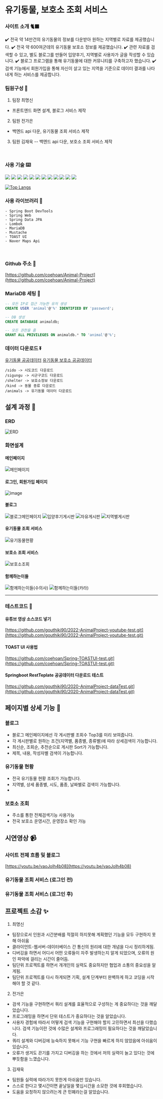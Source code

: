 # 유기동물, 보호소 조회 서비스
### 사이트 소개 🐈‍⬛
✔️ 전국 약 14만건의 유기동물의 정보를 다운받아 원하는 지역별로 자료를 제공했습니다.
✔️ 전국 약 600여군데의 유기동물 보호소 정보를 제공했습니다.
✔️ 관련 자료를 검색할 수 있고, 별도 블로그를 만들어 입양후기, 지역별로 사용자가 글을 작성할 수 있습니다.
✔️ 블로그 프로그램을 통해 유기동물에 대한 커뮤니티를 구축하고자 했습니다.
✔️ 검색 기능에서 회원가입을 통해 자신이 살고 있는 지역을 기준으로 데이터 결과를 나타내게 하는 서비스를 제공합니다.


### 팀원구성 👥

1. 팀장 최명신
- 프론트엔드 화면 설계, 블로그 서비스 제작
2. 팀원 전가은
- 백엔드 api 다운, 유기동물 조회 서비스 제작
3. 팀원 김재욱
-- 백엔드 api 다운, 보호소 조회 서비스 제작
<br>

### 사용 기술 ⌨️
<img src="https://img.shields.io/badge/-Java-007396"/>  <img src="https://img.shields.io/badge/-Spring-6DB33F"/>  <img src="https://img.shields.io/badge/-Apach%20Tomcat-F8DC75"/> <img src="https://img.shields.io/badge/-MariaDB-071D49"/> 
<img src="https://img.shields.io/badge/-HTML5-E34F26"/> <img src="https://img.shields.io/badge/-CSS-1572B6"/> <img src="https://img.shields.io/badge/-JavaScript-F7DF1E"/> <img src="https://img.shields.io/badge/-JQuery-0769AD"/> 
<img src="https://img.shields.io/badge/-Github-181717"/> <img src="https://img.shields.io/badge/-Git-F05032"/> <img src="https://img.shields.io/badge/-FontAwesome-528DD7"/> <img src="https://img.shields.io/badge/-BootStrap-7952B3"/> 

[![Top Langs](https://github-readme-stats.vercel.app/api/top-langs/?username=coehoan&layout=compact)](https://github.com/anuraghazra/github-readme-stats)
<br>

### 사용 라이브러리 🍎
```
- Spring Boot DevTools
- Spring Web
- Spring Data JPA
- Lombok
- MariaDB
- Mustache
- TOAST UI
- Naver Maps Api
```
<br>

### Github 주소 🌳
[https://github.com/coehoan/Animal-Project](https://github.com/coehoan/Animal-Project)<br>

### MariaDB 세팅 🦭
```sql
-- 모든 IP로 접근 가능한 유저 생성
CREATE USER 'animal'@'%' IDENTIFIED BY 'password';

-- DB 생성
CREATE DATABASE animaldb;

-- 모든 권한을 줌
GRANT ALL PRIVILEGES ON animaldb.* TO 'animal'@'%';
```

### 데이터 다운로드 ⏬
[유기동물 공공데이터](https://www.data.go.kr/tcs/dss/selectApiDataDetailView.do?publicDataPk=15098931)
[유기동물 보호소 공공데이터](https://www.data.go.kr/tcs/dss/selectApiDataDetailView.do?publicDataPk=15035887)
```
/sido -> 시도코드 다운로드
/sigungu -> 시군구코드 다운로드
/shelter -> 보호소정보 다운로드
/kind -> 동물 종류 다운로드
/animals -> 유기동물 데이터 다운로드
```

## 설계 과정 🧰

### ERD
![ERD](https://user-images.githubusercontent.com/97711652/164983516-ec17bb22-9e93-4303-80f1-53de5b2563ef.png)


### 화면설계
#### 메인페이지
![메인페이지](https://user-images.githubusercontent.com/97711652/164985300-1e07a88a-59f4-47ce-a1de-f857b748a7c0.jpg)
#### 로그인, 회원가입 페이지
![image](https://user-images.githubusercontent.com/97711652/164986027-1ea03be6-b175-4114-b8b5-cad8c9601042.png)

#### 블로그
![블로그메인페이지](https://user-images.githubusercontent.com/97711652/164986070-da9b1a6c-6d10-4e85-abef-a1583268a706.jpg)
![입양후기게시판](https://user-images.githubusercontent.com/97711652/164986080-a5a8faea-523c-4737-b2f7-f19876f6174a.jpg)
![자유게시판](https://user-images.githubusercontent.com/97711652/164986082-f2c2e830-7213-4e29-990d-955107578686.jpg)
![지역별게시판](https://user-images.githubusercontent.com/97711652/164986083-5ae1266e-df12-42c1-9e2f-1d4bf8af45f9.jpg)

#### 유기동물 조회 서비스
![유기동물현황](https://user-images.githubusercontent.com/97711652/164986106-e5ad65a8-4ada-4211-9a12-0f7a40261c81.jpg)

#### 보호소 조회 서비스
![보호소조회](https://user-images.githubusercontent.com/97711652/164986108-5995aaaf-d5f4-4a10-810f-3a3c88a4cce8.jpg)

#### 함께하는이들
![함께하는이들(수의사)](https://user-images.githubusercontent.com/97711652/164986197-ef9d9c0a-58e7-4d9b-9928-a5bcf5369b61.jpg)
![함께하는이들(카라)](https://user-images.githubusercontent.com/97711652/164986199-d1e3431b-8724-40a2-a438-fb264954052b.jpg)
<br>
<hr>


### 테스트코드 🧪
#### 유튜브 영상 소스코드 넣기

[https://github.com/gouthiki90/2022-AnimalProject-youtube-test.git](https://github.com/gouthiki90/2022-AnimalProject-youtube-test.git)

#### TOAST UI 사용법

[https://github.com/coehoan/Spring-TOASTUI-test.git](https://github.com/coehoan/Spring-TOASTUI-test.git)

#### Springboot RestTeplate 공공데이터 다운로드 테스트
[https://github.com/gouthiki90/2020-AnimalProject-dataTest.git](https://github.com/gouthiki90/2020-AnimalProject-dataTest.git)
<br>

## 페이지별 상세 기능 📃
### 블로그
- 블로그 메인페이지에선 각 게시판별 조회수 Top3를 미리 보여줍니다.
- 각 게시판별로 원하는 조건(지역별, 품종별, 종류별)에 따라 상세검색이 가능합니다.
- 최신순, 조회순, 추천순으로 게시판 Sort가 가능합니다.
- 제목, 내용, 작성자별 검색이 가능합니다.

### 유기동물 현황
- 전국 유기동물 현황 조회가 가능합니다.
- 지역별, 상세 품종별, 시도, 품종, 날짜별로 검색이 가능합니다.
- 

### 보호소 조회
- 주소를 통한 전체검색기능 사용가능
- 전국 보호소 운영시간, 운영장소 확인 가능

## 시연영상 📹
### 사이트 전체 흐름 및 블로그
[https://youtu.be/vaoJolh4b08](https://youtu.be/vaoJolh4b08)
### 유기동물 조회 서비스 (로그인 전)
### 유기동물 조회 서비스 (로그인 후)


## 프로젝트 소감 ✨
1. 최명신
- 팀장으로서 인원과 시간분배를 적절히 하지못해 계획했던 기능을 모두 구현하지 못해 아쉬움
- 클라이언트-웹서버-데이터베이스 간 통신의 원리에 대한 개념을 다시 정리하게됨.
- 디버깅을 하면서 어디서 어떤 오류들이 자주 발생하는지 알게 되었으며, 오류의 원인 파악에 걸리는 시간이 줄어듬.
- 팀단위 프로젝트를 하면서 개개인의 실력도 중요하지만 협업과 소통의 중요성을 알게됨.
- 팀단위 프로젝트를 다시 하게되면 기획, 설계 단계부터 완벽하게 하고 코딩을 시작해야 할 것 같다.

2. 전가은
- 검색 기능을 구현하면서 쿼리 설계를 효율적으로 구성하는 게 중요하다는 것을 깨달았습니다.
- 프로그래밍을 하면서 단위 테스트가 중요하다는 것을 알았습니다.
- 사용자 경험에 따라서 어떻게 검색 기능을 구현해야 할지 고민하면서 최선을 다했습니다. 검색 기능이란 것에 수많은 설계와 프로그래밍이 필요하다는 것을 깨달았습니다.
- 쿼리 설계와 디버깅에 능숙하지 못해서 기능 구현을 빠르게 하지 않았음에 아쉬움이 있습니다.
- 오류가 생겨도 끈기를 가지고 디버깅을 하는 것에서 저의 실력이 늘고 있다는 것에 뿌듯함을 느꼈습니다.

3. 김재욱
- 팀원들 실력에 따라가지 못한게 아쉬움만 있습니다.
- 스스로 한다고 몇시간이면 끝날일을 몇십시간을 소모한 것에 후회했습니다.
- 도움을 요청하지 않으려는게 큰 민폐라는걸 알았습니다.
